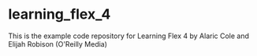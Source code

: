 learning_flex_4
===============

This is the example code repository for Learning Flex 4 by Alaric Cole and Elijah Robison (O'Reilly Media)
